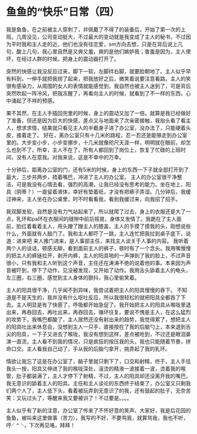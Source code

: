 # 鱼鱼的“快乐”日常（四）

我是鱼鱼，在之前被主人穿刺了，并佩戴了不得了的装备后，开始了第一次的上班。几周没见，公司变动挺大，不过最大的变动就是我变成了主人的秘书，不过因为平时我和主人走的近，他们也没有往恋爱，sm方向去想，只是在背后说上几句，酸上几句，我心里自然是又爽又羞，爽的是他们嫉妒我；害羞是因为，主人使坏，在经过人群的时候，把身上的震动器打开了。

突然的快感让我没反应过来，脚下一软，左脚绊右脚，就要脸朝地了。主人似乎早有料到，一伸手就把我捞了起来，把我放好之后，微笑着说要注意看路。主人的笑很有感染力，从周围的女人的表情就能感觉到，我自然也被主人迷到了，可是背后突然吹起一阵冷风，把我冻醒了，再看向主人的时候，就看到了不一样的东西，心中涌起了不祥的预感。

果不其然，在主人手插回兜里的时候，身上的震动又加了一倍。就算是我已经做好了准备，但还是因为巨大的快感，差点又与地面来了次亲密接触，我抬头看了看主人，想求求情，结果就只看见主人的半截身子进了办公室，没办法了，只能硬着头皮，接着走了。 好在，离办公室只有十几米的路程，忍一忍还是能够走到办公室里的。大步变小步，小步变挪步，十几米就像咫尺天涯一样，明明就在眼前，却怎么也到不了。所幸，主人不在了，所有人都回到了岗位上，恢复了忙碌的上班时间，没有人在意我。对我来说，这是不幸中的万幸。

十分钟后，距离办公室的门，还有5米的时候，身上的东西一下子就全部打开到了最大，三步并两步，捂着嘴巴，冲进了主人的办公室。 主人的办公室很干净整洁，可是我没有心情去看，强烈的高潮，让我已经没有思考的能力。坐在地上，阳具（阴蒂？）一直留着液体，幸好有垫着纸，才没有把裤子弄湿。几分钟后，我缓过神来，主人坐在办公桌里，时不时看看我，看到我缓过来，向我招了招手。

我双脚发软，自然是没有力气站起来了，所以就爬了过去，身上的衣服还是大了一点，乳环和pa环在衣服间的缝隙中前后摇晃，身体又发情了。我跪在了主人面前，脸红着看着主人，用头蹭了蹭主人的膝盖，主人的手摸了摸我的头，刚想说些什么，外面就有人敲门了。我和主人都吓了一跳，主人连忙把我拉到桌子底下，说道：进来吧 来人推门进来，是人事部主任，来找主人谈关于人事的内容。 我听着两个人的谈话，顿感无聊，看到面前主人的裤子，顿时有了一个念头。我用嘴慢慢的把主人的裤链拉开，剥开内裤，主人的阳具啪的一声弹到了我的脸上，不过声音很小，只有我和主人听到这个声音，主任还在涛涛不绝的说着他的事。本来因为声音被吓到，停下了动作，见没被发现，又开始了动作。我用舌头舔着主人的龟头，左三圈，右三圈，感觉到主人身体的颤抖，我心里偷笑着。

主人的阳具很干净，几乎闻不到异味，我尝试着把主人的阳具慢慢的吞下。 不知道是不是天生的，我并没有什么呕吐反应，所以我很轻松的就把阳具全都吞了下去。主人明显是有了快感了，呼吸都开始急促了。我开始把主人的阳具从喉咙里退出来，再吞回去，再吐出来，再吞回去，循环往复。要说不愧是主人，在这么猛烈的攻势下，我嘴巴都酸了，主人居然还没有射出来的趋势，我觉得累了，想把主人的阳具吐出来休息会，没想到主人一只手，直接按在了我的后脑勺上，本来退到舌尖的阳具，一下子又进去了喉咙，我没有想到这样，差点被呛到，不过还是眼泪鼻涕一直流，主人看不到我的情况，只是疯狂的按压我的头，我也只能随着节奏，拼命口交。主人看我自己动了，手从我的后脑勺拿开，挑弄起了我的乳环。

情欲让我忘了这是在办公室了，脑子里就只剩下了，口交和射精，终于，主人手往我头一按，阳具又伸进了我的喉咙深处，滚烫的精液一波接着一波，烫着我的喉管，肚子都装满了，主人才停下了射精，不过，主人的阳具却还没离开我的嘴巴，我无意识的舔着主人的阳具。主任和主人谈论的东西终于结束了，办公室又只剩我们两个人了，主人低下头，看着被玩弄到无意识了的我，还有鼓起的肚子，无奈苦笑：又玩过头了，等醒来我又要被训了！不过要是。。。。

主人似乎有了新的注意，办公室了传来了不怀好意的笑声。大家好，我是后花园的鱼鱼，被叫来这里做事（苦力），我写的不好，不要骂我，就算骂我，我也不听，哼╯^╰，下次再见咯，拜拜！

